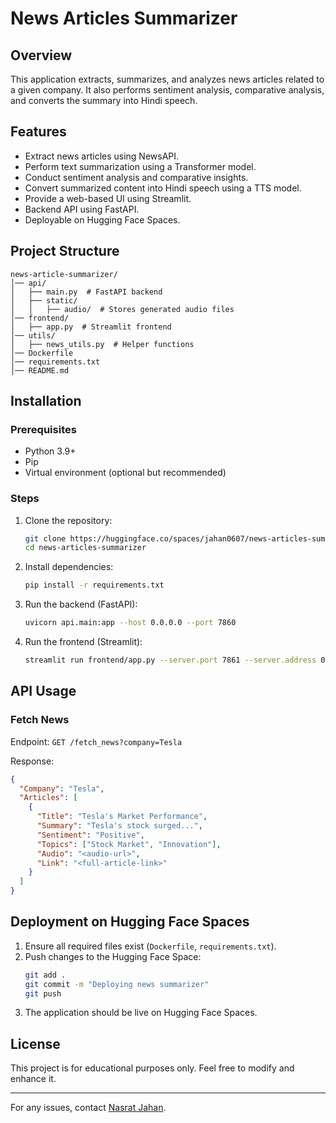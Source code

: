 # News Articles Summarizer

## Overview
This application extracts, summarizes, and analyzes news articles related to a given company. It also performs sentiment analysis, comparative analysis, and converts the summary into Hindi speech.

## Features
- Extract news articles using NewsAPI.
- Perform text summarization using a Transformer model.
- Conduct sentiment analysis and comparative insights.
- Convert summarized content into Hindi speech using a TTS model.
- Provide a web-based UI using Streamlit.
- Backend API using FastAPI.
- Deployable on Hugging Face Spaces.

## Project Structure
```
news-article-summarizer/
│── api/
│   ├── main.py  # FastAPI backend
│   ├── static/
│   │   ├── audio/  # Stores generated audio files
│── frontend/
│   ├── app.py  # Streamlit frontend
│── utils/
│   ├── news_utils.py  # Helper functions
│── Dockerfile
│── requirements.txt
│── README.md
```

## Installation
### Prerequisites
- Python 3.9+
- Pip
- Virtual environment (optional but recommended)

### Steps
1. Clone the repository:
   ```sh
   git clone https://huggingface.co/spaces/jahan0607/news-articles-summarizer
   cd news-articles-summarizer
   ```

2. Install dependencies:
   ```sh
   pip install -r requirements.txt
   ```

3. Run the backend (FastAPI):
   ```sh
   uvicorn api.main:app --host 0.0.0.0 --port 7860
   ```

4. Run the frontend (Streamlit):
   ```sh
   streamlit run frontend/app.py --server.port 7861 --server.address 0.0.0.0
   ```

## API Usage
### Fetch News
Endpoint: `GET /fetch_news?company=Tesla`

Response:
```json
{
  "Company": "Tesla",
  "Articles": [
    {
      "Title": "Tesla's Market Performance",
      "Summary": "Tesla's stock surged...",
      "Sentiment": "Positive",
      "Topics": ["Stock Market", "Innovation"],
      "Audio": "<audio-url>",
      "Link": "<full-article-link>"
    }
  ]
}
```

## Deployment on Hugging Face Spaces
1. Ensure all required files exist (`Dockerfile`, `requirements.txt`).
2. Push changes to the Hugging Face Space:
   ```sh
   git add .
   git commit -m "Deploying news summarizer"
   git push
   ```
3. The application should be live on Hugging Face Spaces.

## License
This project is for educational purposes only. Feel free to modify and enhance it.

---
For any issues, contact [Nasrat Jahan](https://huggingface.co/jahan0607).
